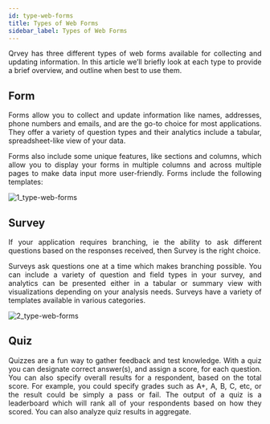 ```yaml
---
id: type-web-forms
title: Types of Web Forms
sidebar_label: Types of Web Forms
---
```

<div style="text-align: justify">

Qrvey has three different types of web forms available for collecting and updating information. In this article we’ll briefly look at each type to provide a brief overview, and outline when best to use them.

## Form
Forms allow you to collect and update information like names, addresses, phone numbers and emails, and are the go-to choice for most applications. They offer a variety of question types and their analytics include a tabular, spreadsheet-like view of your data. 

Forms also include some unique features, like sections and columns, which allow you to display your forms in multiple columns and across multiple pages to make data input more user-friendly.  Forms include the following templates:

![1_type-web-forms](https://s3.amazonaws.com/cdn.qrvey.com/documentation_assets/ui-docs/web-forms/3.4.1.1_type-web-forms/1_type-web-forms.png#thumbnail)

## Survey
If your application requires branching, ie the ability to ask different questions based on the responses received, then Survey is the right choice. 

Surveys ask questions one at a time which makes branching possible.  You can include a variety of question and field types in your survey, and analytics can be presented either in a tabular or summary view with visualizations depending on your analysis needs. Surveys have a variety of templates available in various categories. 

![2_type-web-forms](https://s3.amazonaws.com/cdn.qrvey.com/documentation_assets/ui-docs/web-forms/3.4.1.1_type-web-forms/2_type-web-forms.png#thumbnail)

## Quiz
Quizzes are a fun way to gather feedback and test knowledge. With a quiz you can designate correct answer(s), and assign a score, for each question. You can also specify overall results for a respondent, based on the total score. For example, you could specify grades such as A+, A, B, C, etc, or the result could be simply a pass or fail. The output of a quiz is a leaderboard which will rank all of your respondents based on how they scored. You can also analyze quiz results in aggregate.